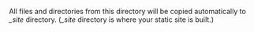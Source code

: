 All files and directories from this directory 
will be copied automatically to *_site* directory.
(*_site* directory is where your static site is built.)